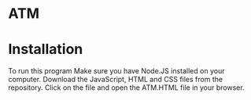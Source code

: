 # ATM
# Installation
To run this program Make sure you have Node.JS installed on your computer. Download the JavaScript, HTML and CSS files from the repository. Click on the file and open the ATM.HTML file in your browser.
